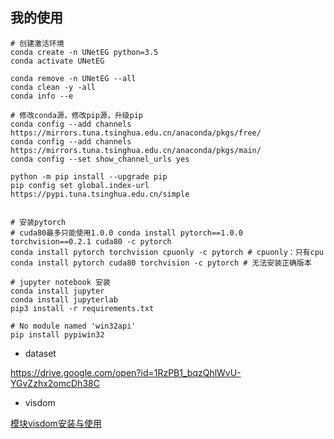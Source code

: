 ## 我的使用

```
# 创建激活环境
conda create -n UNetEG python=3.5
conda activate UNetEG

conda remove -n UNetEG --all
conda clean -y -all
conda info --e

# 修改conda源，修改pip源，升级pip
conda config --add channels https://mirrors.tuna.tsinghua.edu.cn/anaconda/pkgs/free/
conda config --add channels https://mirrors.tuna.tsinghua.edu.cn/anaconda/pkgs/main/
conda config --set show_channel_urls yes

python -m pip install --upgrade pip
pip config set global.index-url https://pypi.tuna.tsinghua.edu.cn/simple


# 安装pytorch
# cuda80最多只能使用1.0.0 conda install pytorch==1.0.0 torchvision==0.2.1 cuda80 -c pytorch
conda install pytorch torchvision cpuonly -c pytorch # cpuonly：只有cpu
conda install pytorch cuda80 torchvision -c pytorch # 无法安装正确版本

# jupyter notebook 安装
conda install jupyter
conda install jupyterlab
pip3 install -r requirements.txt

# No module named 'win32api'
pip install pypiwin32
```

- dataset

https://drive.google.com/open?id=1RzPB1_bqzQhlWvU-YGvZzhx2omcDh38C

- visdom

[模块visdom安装与使用](https://blog.csdn.net/tanmx219/article/details/87800752)